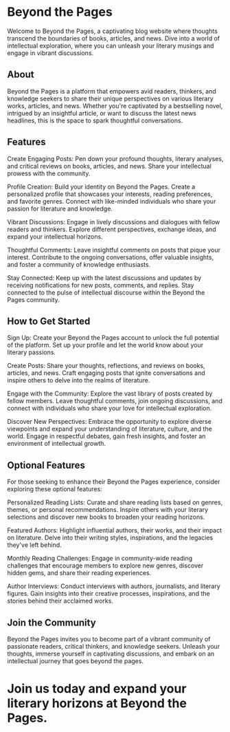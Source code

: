 
# Beyond the Pages
Welcome to Beyond the Pages, a captivating blog website where thoughts transcend the boundaries of books, articles, and news. Dive into a world of intellectual exploration, where you can unleash your literary musings and engage in vibrant discussions.

## About
Beyond the Pages is a platform that empowers avid readers, thinkers, and knowledge seekers to share their unique perspectives on various literary works, articles, and news. Whether you're captivated by a bestselling novel, intrigued by an insightful article, or want to discuss the latest news headlines, this is the space to spark thoughtful conversations.

## Features
Create Engaging Posts: Pen down your profound thoughts, literary analyses, and critical reviews on books, articles, and news. Share your intellectual prowess with the community.

Profile Creation: Build your identity on Beyond the Pages. Create a personalized profile that showcases your interests, reading preferences, and favorite genres. Connect with like-minded individuals who share your passion for literature and knowledge.

Vibrant Discussions: Engage in lively discussions and dialogues with fellow readers and thinkers. Explore different perspectives, exchange ideas, and expand your intellectual horizons.

Thoughtful Comments: Leave insightful comments on posts that pique your interest. Contribute to the ongoing conversations, offer valuable insights, and foster a community of knowledge enthusiasts.

Stay Connected: Keep up with the latest discussions and updates by receiving notifications for new posts, comments, and replies. Stay connected to the pulse of intellectual discourse within the Beyond the Pages community.

## How to Get Started
Sign Up: Create your Beyond the Pages account to unlock the full potential of the platform. Set up your profile and let the world know about your literary passions.

Create Posts: Share your thoughts, reflections, and reviews on books, articles, and news. Craft engaging posts that ignite conversations and inspire others to delve into the realms of literature.

Engage with the Community: Explore the vast library of posts created by fellow members. Leave thoughtful comments, join ongoing discussions, and connect with individuals who share your love for intellectual exploration.

Discover New Perspectives: Embrace the opportunity to explore diverse viewpoints and expand your understanding of literature, culture, and the world. Engage in respectful debates, gain fresh insights, and foster an environment of intellectual growth.

## Optional Features
For those seeking to enhance their Beyond the Pages experience, consider exploring these optional features:

Personalized Reading Lists: Curate and share reading lists based on genres, themes, or personal recommendations. Inspire others with your literary selections and discover new books to broaden your reading horizons.

Featured Authors: Highlight influential authors, their works, and their impact on literature. Delve into their writing styles, inspirations, and the legacies they've left behind.

Monthly Reading Challenges: Engage in community-wide reading challenges that encourage members to explore new genres, discover hidden gems, and share their reading experiences.

Author Interviews: Conduct interviews with authors, journalists, and literary figures. Gain insights into their creative processes, inspirations, and the stories behind their acclaimed works.

## Join the Community
Beyond the Pages invites you to become part of a vibrant community of passionate readers, critical thinkers, and knowledge seekers. Unleash your thoughts, immerse yourself in captivating discussions, and embark on an intellectual journey that goes beyond the pages.

# Join us today and expand your literary horizons at Beyond the Pages.
